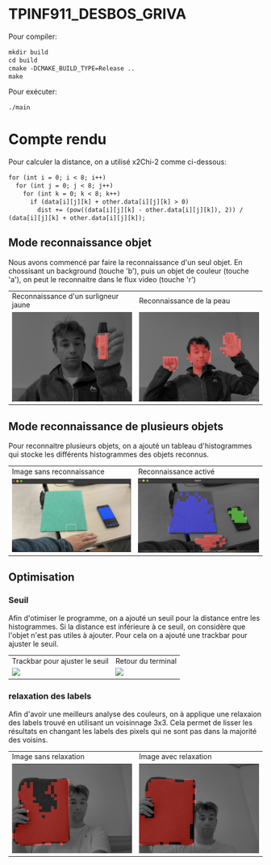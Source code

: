 # TPINF911_DESBOS_GRIVA

Pour compiler:

    mkdir build
    cd build
    cmake -DCMAKE_BUILD_TYPE=Release ..
    make

Pour exécuter:

    ./main



# Compte rendu

Pour calculer la distance, on a utilisé x2Chi-2 comme ci-dessous:

    for (int i = 0; i < 8; i++)
      for (int j = 0; j < 8; j++)
        for (int k = 0; k < 8; k++)
          if (data[i][j][k] + other.data[i][j][k] > 0)
            dist += (pow((data[i][j][k] - other.data[i][j][k]), 2)) / (data[i][j][k] + other.data[i][j][k]);

## Mode reconnaissance objet

Nous avons commencé par faire la reconnaissance d'un seul objet.
En chossisant un background (touche 'b'), puis un objet de couleur (touche 'a'), on peut le reconnaitre dans le flux video (touche 'r')

<table>
  <tr>
    <td>Reconnaissance d'un surligneur jaune</td>
     <td>Reconnaissance de la peau</td>
  </tr>
  <tr>
    <td><img src="images/surligneur.png" width=auto height=auto></td>
    <td><img src="images/peau.png" width=auto height=auto></td>
  </tr>
 </table>

## Mode reconnaissance de plusieurs objets

Pour reconnaitre plusieurs objets, on a ajouté un tableau d'histogrammes qui stocke les différents histogrammes des objets reconnus.

<table>
  <tr>
    <td>Image sans reconnaissance</td>
     <td>Reconnaissance activé</td>
  </tr>
  <tr>
    <td><img src="images/3colorsRaw.png" width=auto height=auto></td>
    <td><img src="images/3colors.png" width=auto height=auto></td>
  </tr>
 </table>

 ## Optimisation

 ### Seuil

 Afin d'otimiser le programme, on a ajouté un seuil pour la distance entre les histogrammes. Si la distance est inférieure à ce seuil, on considère que l'objet n'est pas utiles à ajouter. Pour cela on a ajouté une trackbar pour ajuster le seuil.

<table>
  <tr>
    <td>Trackbar pour ajuster le seuil</td>
     <td>Retour du terminal</td>
  </tr>
  <tr>
    <td><img src="images/Screenshot 2024-11-14 at 10.28.07 AM.png" width=auto height=auto></td>
    <td><img src="images/Screenshot 2024-11-14 at 10.28.21 AM.png" width=auto height=auto></td>
  </tr>
 </table>

### relaxation des labels 

Afin d'avoir une meilleurs analyse des couleurs, on à applique une relaxaion des labels trouvé en utilisant un voisinnage 3x3. 
Cela permet de lisser les résultats en changant les labels des pixels qui ne sont pas dans la majorité des voisins.

<table>
  <tr>
    <td>Image sans relaxation</td>
     <td>Image avec relaxation</td>
  </tr>
  <tr>
    <td><img src="images/avant.png" width=auto height=auto></td>
    <td><img src="images/apres.png" width=auto height=auto></td>
  </tr>
 </table>


